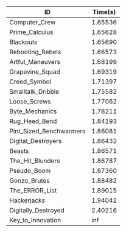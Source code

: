 |ID|Time(s)|
|-|-|
|Computer_Crew|1.65536|
|Prime_Calculus|1.65628|
|Blackouts|1.65690|
|Rebooting_Rebels|1.66573|
|Artful_Maneuvers|1.68199|
|Grapevine_Squad|1.69319|
|Creed_Symbol|1.71397|
|Smalltalk_Dribble|1.75582|
|Loose_Screws|1.77062|
|Byte_Mechanics|1.78211|
|Rug_Heed_Bend|1.84193|
|Pint_Sized_Benchwarmers|1.86081|
|Digital_Destroyers|1.86432|
|Beasts|1.86571|
|The_Hit_Blunders|1.86787|
|Pseudo_Boom|1.87360|
|Gonzo_Brutes|1.88482|
|The_ERROR_List|1.89015|
|Hackerjacks|1.94042|
|Digitally_Destroyed|2.40216|
|Key_to_Innovation|inf|
